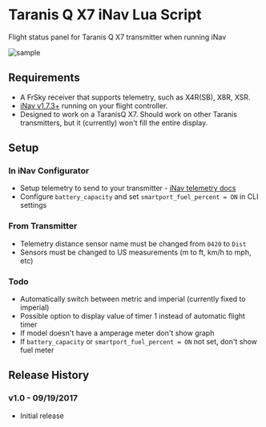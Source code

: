 # Taranis Q X7 iNav Lua Script

Flight status panel for Taranis Q X7 transmitter when running iNav

![sample](http://www.leethost.com/link_pics/iNav.png "iNav Lua Script")

## Requirements

* A FrSky receiver that supports telemetry, such as X4R(SB), X8R, XSR.
* [iNav v1.7.3+](https://github.com/iNavFlight/inav/releases) running on your flight controller.
* Designed to work on a TaranisQ X7. Should work on other Taranis transmitters, but it (currently) won't fill the entire display.

## Setup

### In iNav Configurator

* Setup telemetry to send to your transmitter - [iNav telemetry docs](https://github.com/iNavFlight/inav/blob/master/docs/Telemetry.md)
* Configure `battery_capacity` and set `smartport_fuel_percent = ON` in CLI settings

### From Transmitter

* Telemetry distance sensor name must be changed from `0420` to `Dist`
* Sensors must be changed to US measurements (m to ft, km/h to mph, etc)

### Todo

* Automatically switch between metric and imperial (currently fixed to imperial)
* Possible option to display value of timer 1 instead of automatic flight timer
* If model doesn't have a amperage meter don't show graph
* If `battery_capacity` or `smartport_fuel_percent = ON` not set, don't show fuel meter

## Release History

### v1.0 - 09/19/2017
* Initial release
